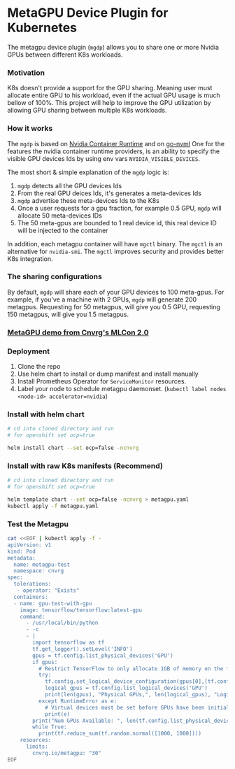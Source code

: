 # MetaGPU Device Plugin for Kubernetes

The metagpu device plugin (`mgdp`) allows you to share one or more Nvidia GPUs between
different K8s workloads. 

### Motivation
K8s doesn't provide a support for the GPU sharing. 
Meaning user must allocate entire GPU to his workload, even if the actual GPU usage 
is much bellow of 100%. 
This project will help to improve the GPU utilization by allowing GPU sharing between 
multiple K8s workloads. 


### How it works 
The `mgdp` is based on [Nvidia Container Runtime](https://github.com/NVIDIA/nvidia-container-runtime)
and on [go-nvml](https://github.com/NVIDIA/go-nvml)
One for the features the nvidia container runtime providers, is an ability 
to specify the visible GPU devices Ids by using env vars `NVIDIA_VISIBLE_DEVICES`.

The most short & simple explanation of the `mgdp` logic is:
1. `mgdp` detects all the GPU devices Ids 
2. From the real GPU deices Ids, it's generates a meta-devices Ids
3. `mgdp` advertise these meta-devices Ids to the K8s
4. Once a user requests for a gpu fraction, for example 0.5 GPU, `mgdp` will allocate 50 meta-devices IDs
5. The 50 meta-gpus are bounded to 1 real device id, this real device ID will be injected to the container 

In addition, each metagpu container will have `mgctl` binary. 
The `mgctl` is an alternative for `nvidia-smi`. 
The `mgctl` improves security and provides better K8s integration.

### The sharing configurations
By default, `mgdp` will share each of your GPU devices to 100 meta-gpus. 
For example, if you've a machine with 2 GPUs, `mgdp` will generate 200 metagpus. 
Requesting for 50 metagpus, will give you 0.5 GPU, requesting 150 metagpus, 
will give you 1.5 metagpus.


### [MetaGPU demo from Cnvrg's MLCon 2.0](https://www.youtube.com/watch?v=hsP9GXUtNNs)

### Deployment 
1. Clone the repo 
2. Use helm chart to install or dump manifest and install manually 
3. Install Prometheus Operator for `ServiceMonitor` resources.
4. Label your node to schedule metagpu daemonset. (`kubectl label nodes <node-id> accelerator=nvidia`)

### Install with helm chart 
```bash
# cd into cloned directory and run
# for openshift set ocp=true  

helm install chart --set ocp=false -ncnvrg 
```

### Install with raw K8s manifests (Recommend)
```bash
# cd into cloned directory and run
# for openshift set ocp=true

helm template chart --set ocp=false -ncnvrg > metagpu.yaml 
kubectl apply -f metagpu.yaml 
```


### Test the Metagpu 
```bash
cat <<EOF | kubectl apply -f -
apiVersion: v1
kind: Pod
metadata:
  name: metagpu-test
  namespace: cnvrg
spec:
  tolerations:
   - operator: "Exists"
  containers:
  - name: gpu-test-with-gpu
    image: tensorflow/tensorflow:latest-gpu
    command:
      - /usr/local/bin/python
      - -c
      - |
        import tensorflow as tf
        tf.get_logger().setLevel('INFO')
        gpus = tf.config.list_physical_devices('GPU')
        if gpus:
          # Restrict TensorFlow to only allocate 1GB of memory on the first GPU
          try:
            tf.config.set_logical_device_configuration(gpus[0],[tf.config.LogicalDeviceConfiguration(memory_limit=1024)])
            logical_gpus = tf.config.list_logical_devices('GPU')
            print(len(gpus), "Physical GPUs,", len(logical_gpus), "Logical GPUs")
          except RuntimeError as e:
            # Virtual devices must be set before GPUs have been initialized
            print(e)
        print("Num GPUs Available: ", len(tf.config.list_physical_devices('GPU')))
        while True:
          print(tf.reduce_sum(tf.random.normal([1000, 1000])))
    resources:
      limits:
        cnvrg.io/metagpu: "30"
EOF
```

 



